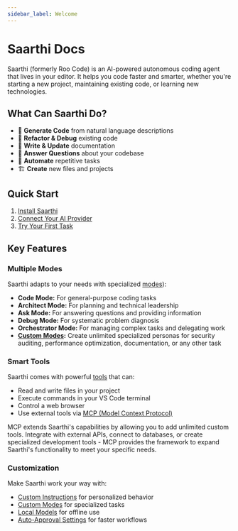 ```yaml
---
sidebar_label: Welcome
---
```


# Saarthi Docs

Saarthi (formerly Roo Code) is an AI-powered autonomous coding agent that lives in your editor. It helps you code faster and smarter, whether you're starting a new project, maintaining existing code, or learning new technologies.

## What Can Saarthi Do?

- 🚀 **Generate Code** from natural language descriptions
- 🔧 **Refactor & Debug** existing code
- 📝 **Write & Update** documentation
- 🤔 **Answer Questions** about your codebase
- 🔄 **Automate** repetitive tasks
- 🏗️ **Create** new files and projects

## Quick Start

1. [Install Saarthi](./getting-started/installing.mdx)
2. [Connect Your AI Provider](./getting-started/connecting-api-provider)
3. [Try Your First Task](./getting-started/your-first-task)

## Key Features

### Multiple Modes
Saarthi adapts to your needs with specialized [modes](./basic-usage/using-modes)):
- **Code Mode:** For general-purpose coding tasks
- **Architect Mode:** For planning and technical leadership
- **Ask Mode:** For answering questions and providing information
- **Debug Mode:** For systematic problem diagnosis
- **Orchestrator Mode:** For managing complex tasks and delegating work
- **[Custom Modes](./features/custom-modes):** Create unlimited specialized personas for security auditing, performance optimization, documentation, or any other task

### Smart Tools
Saarthi comes with powerful [tools](./basic-usage/how-tools-work) that can:
- Read and write files in your project
- Execute commands in your VS Code terminal
- Control a web browser
- Use external tools via [MCP (Model Context Protocol)](./features/mcp/overview)

MCP extends Saarthi's capabilities by allowing you to add unlimited custom tools. Integrate with external APIs, connect to databases, or create specialized development tools - MCP provides the framework to expand Saarthi's functionality to meet your specific needs.

### Customization
Make Saarthi work your way with:
- [Custom Instructions](./features/custom-instructions) for personalized behavior
- [Custom Modes](./features/custom-modes) for specialized tasks
- [Local Models](./advanced-usage/local-models) for offline use
- [Auto-Approval Settings](./features/auto-approving-actions) for faster workflows


